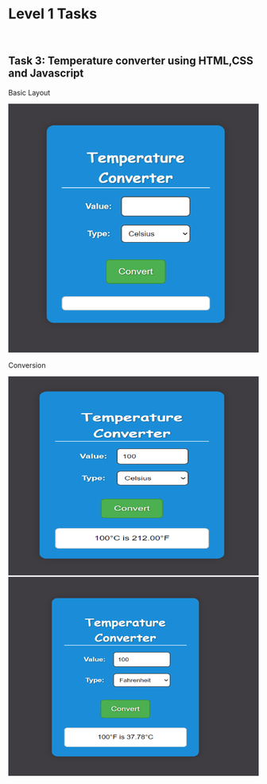 <h1>Level 1 Tasks</h1>
<br>
<h2>Task 3: Temperature converter using HTML,CSS and Javascript</h2>
<p>Basic Layout</p>
<img src="s1.png" width=700px height=500px>
<br>
<p>Conversion</p>
<img src="s02.png" width=550px height=400px>
<img src="s3.png" width=550px height=400px>



